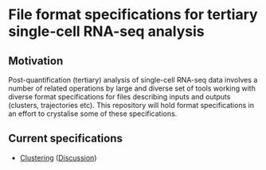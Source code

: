 # File format specifications for tertiary single-cell RNA-seq analysis

## Motivation

Post-quantification (tertiary) analysis of single-cell RNA-seq data involves a number of related operations by large and diverse set of tools working with diverse format specifications for files describing inputs and outputs (clusters, trajectories etc). This repository will hold format specifications in an effort to crystalise some of these specifications.

## Current specifications

* [Clustering](clustering.md) ([Discussion](clustering_discussion.md))
